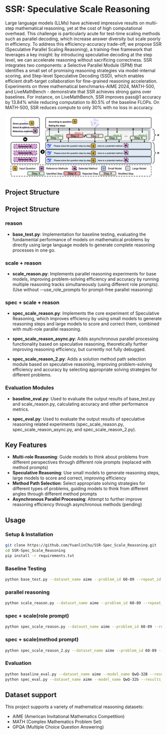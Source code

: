 # SSR: Speculative Scale Reasoning

Large language models (LLMs) have achieved impressive results on multi-step mathematical reasoning, yet at the cost of high computational overhead. This challenge is particularly acute for test-time scaling methods such as parallel decoding, which increase answer diversity but scale poorly in efficiency. To address this efficiency-accuracy trade-off, we propose SSR (Speculative Parallel Scaling Reasoning), a training-free framework that leverages a key insight: by introducing speculative decoding at the step level, we can accelerate reasoning without sacrificing correctness. SSR integrates two components: a Selective Parallel Module (SPM) that identifies a small set of promising reasoning strategies via model-internal scoring, and Step-level Speculative Decoding (SSD), which enables efficient draft-target collaboration for fine-grained reasoning acceleration. Experiments on three mathematical benchmarks-AIME 2024, MATH-500, and LiveMathBench - demonstrate that SSR achieves strong gains over baselines. For instance, on LiveMathBench, SSR improves pass@1 accuracy by 13.84% while reducing computation to 80.5% of the baseline FLOPs. On MATH-500, SSR reduces compute to only 30% with no loss in accuracy.

![SSR Framework](SSR_Framework.png)

## Project Structure
## Project Structure

### reason

- **base_test.py**: Implementation for baseline testing, evaluating the fundamental performance of models on mathematical problems by directly using large language models to generate complete reasoning processes in one go.

### scale + reason

- **scale_reason.py**: Implements parallel reasoning experiments for base models, improving problem-solving efficiency and accuracy by running multiple reasoning tracks simultaneously (using different role prompts). (Use without --use_role_prompts for prompt-free parallel reasoning)

### spec + scale + reason

- **spec_scale_reason.py**: Implements the core experiment of Speculative Reasoning, which improves efficiency by using small models to generate reasoning steps and large models to score and correct them, combined with multi-role parallel reasoning.

- **spec_scale_reason_async.py**: Adds asynchronous parallel processing functionality based on speculative reasoning, theoretically further improving reasoning efficiency, but currently not fully debugged.

- **spec_scale_reason_2.py**: Adds a solution method path selection module based on speculative reasoning, improving problem-solving efficiency and accuracy by selecting appropriate solving strategies for different problems.

### Evaluation Modules

- **baseline_eval.py**: Used to evaluate the output results of base_test.py and scale_reason.py, calculating accuracy and other performance metrics.

- **spec_eval.py**: Used to evaluate the output results of speculative reasoning related experiments (spec_scale_reason.py, spec_scale_reason_async.py, and spec_scale_reason_2.py).

## Key Features

- **Multi-role Reasoning**: Guide models to think about problems from different perspectives through different role prompts (replaced with method prompts)
- **Speculative Reasoning**: Use small models to generate reasoning steps, large models to score and correct, improving efficiency
- **Method Path Selection**: Select appropriate solving strategies for different types of problems, guiding models to think from different angles through different method prompts
- **Asynchronous Parallel Processing**: Attempt to further improve reasoning efficiency through asynchronous methods (pending)

## Usage

### Setup & Installation
```bash
git clone https://github.com/YuanlinChu/SSR-Spec_Scale_Reasoning.git
cd SSR-Spec_Scale_Reasoning
pip install -r requirements.txt
```

### Baseline Testing

```bash
python base_test.py --dataset_name aime --problem_id 60-89 --repeat_id 3 --model_name Qwen/QwQ-32B --output_dir results/baseline_vllm_test
```

### parallel reasoning

```bash
python scale_reason.py --dataset_name aime --problem_id 60-89 --repeat_id 3 --model_name Qwen/QwQ-32B --output_dir results/scale_reason --use_role_prompts
```

### spec + scale(role prompt)

```bash
python spec_scale_reason.py --dataset_name aime --problem_id 60-89 --repeat_id 3 --output_dir results/spec_scale_Inf --score_threshold 7.0 --token_budget 8192 --score_method greedy
```

### spec + scale(method prompt)

```bash
python spec_scale_reason_2.py --dataset_name aime --problem_id 60-89 --repeat_id 3 --output_dir results/spec_scale_m --score_threshold 7.0 --token_budget 8192 --score_method greedy --method_num 3
```

### Evaluation

```bash
python baseline_eval.py --dataset_name aime --model_name QwQ-32B --results_dir results/baseline_vllm_test
python spec_eval.py --dataset_name aime --model_name QwQ-32b --results_dir results/spec_scale_m
```

## Dataset support

This project supports a variety of mathematical reasoning datasets:
- AIME (American Invitational Mathematics Competition)
- MATH (Complex Mathematics Problem Set)
- GPQA (Multiple Choice Question Answering)